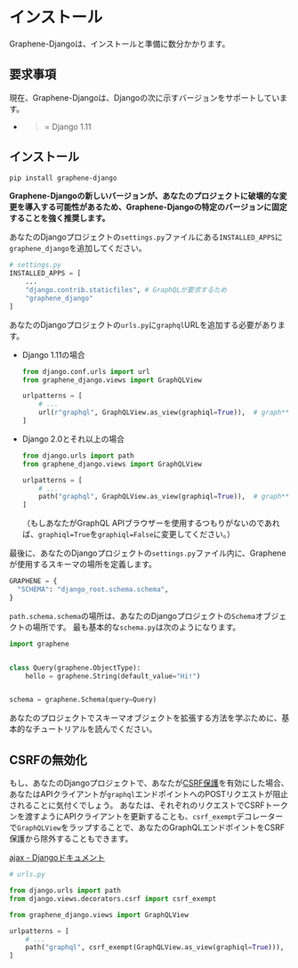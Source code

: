 # インストール

Graphene-Djangoは、インストールと準備に数分かかります。

## 要求事項

現在、Graphene-Djangoは、Djangoの次に示すバージョンをサポートしています。

- >= Django 1.11

## インストール

```sh
pip install graphene-django
```

**Graphene-Djangoの新しいバージョンが、あなたのプロジェクトに破壊的な変更を導入する可能性があるため、Graphene-Djangoの特定のバージョンに固定することを強く推奨します。**

あなたのDjangoプロジェクトの`settings.py`ファイルにある`INSTALLED_APPS`に`graphene_django`を追加してください。

```python
# settings.py
INSTALLED_APPS = [
    ...
    "django.contrib.staticfiles", # GraphQLが要求するため
    "graphene_django"
]
```

あなたのDjangoプロジェクトの`urls.py`に`graphql`URLを追加する必要があります。

- Django 1.11の場合

  ```python
  from django.conf.urls import url
  from graphene_django.views import GraphQLView

  urlpatterns = [
      # ...
      url(r"graphql", GraphQLView.as_view(graphiql=True)),  # graph**i**qlであることに注意
  ]
  ```

- Django 2.0とそれ以上の場合

  ```python
  from django.urls import path
  from graphene_django.views import GraphQLView

  urlpatterns = [
      # ...
      path("graphql", GraphQLView.as_view(graphiql=True)),  # graph**i**qlであることに注意
  ]
  ```

  （もしあなたがGraphQL APIブラウザーを使用するつもりがないのであれば、`graphiql=True`を`graphiql=False`に変更してください。）

最後に、あなたのDjangoプロジェクトの`settings.py`ファイル内に、Grapheneが使用するスキーマの場所を定義します。

```python
GRAPHENE = {
  "SCHEMA": "django_root.schema.schema",
}
```

`path.schema.schema`の場所は、あなたのDjangoプロジェクトの`Schema`オブジェクトの場所です。
最も基本的な`schema.py`は次のようになります。

```python
import graphene


class Query(graphene.ObjectType):
    hello = graphene.String(default_value="Hi!")


schema = graphene.Schema(query=Query)
```

あなたのプロジェクトでスキーマオブジェクトを拡張する方法を学ぶために、基本的なチュートリアルを読んでください。

## CSRFの無効化

もし、あなたのDjangoプロジェクトで、あなたが[CSRF保護](https://docs.djangoproject.com/en/5.0/ref/csrf/)を有効にした場合、あなたはAPIクライアントが`graphql`エンドポイントへのPOSTリクエストが阻止されることに気付くでしょう。
あなたは、それぞれのリクエストでCSRFトークンを渡すようにAPIクライアントを更新することも、`csrf_exempt`デコレーターで`GraphQLView`をラップすることで、あなたのGraphQLエンドポイントをCSRF保護から除外することもできます。

[ajax - Djangoドキュメント](https://docs.djangoproject.com/en/5.0/ref/csrf/#ajax)

```python
# urls.py

from django.urls import path
from django.views.decorators.csrf import csrf_exempt

from graphene_django.views import GraphQLView

urlpatterns = [
    # ...
    path("graphql", csrf_exempt(GraphQLView.as_view(graphiql=True))),
]
```

